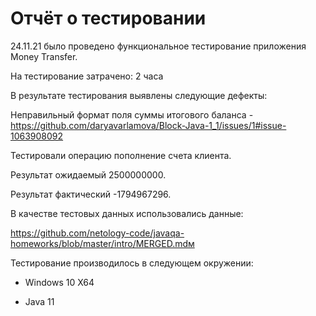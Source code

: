 # Отчёт о тестировании <Money Transfer>

24.11.21 было проведено функциональное тестирование приложения Money Transfer.

 На тестирование затрачено: 2 часа

В результате тестирования выявлены следующие дефекты:
 
  Неправильный формат поля суммы итогового баланса - https://github.com/daryavarlamova/Block-Java-1_1/issues/1#issue-1063908092
 
 
Тестировали операцию пополнение счета клиента.
 
Результат ожидаемый 2500000000.
 
Результат фактический -1794967296.
 
В качестве тестовых данных использовались данные:
 
https://github.com/netology-code/javaqa-homeworks/blob/master/intro/MERGED.mdм

Тестирование производилось в следующем окружении:
 
- Windows 10 X64
 
- Java 11
